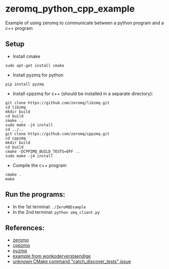 # zeromq_python_cpp_example
Example of using zeromq to communicate between a python program and a c++ program

## Setup
* Install cmake
```
sudo apt-get install cmake
```
* Install pyzmq for python
```
pip install pyzmq
```
* Install cppzmq for c++ (should be installed in a separate directory):
```
git clone https://github.com/zeromq/libzmq.git
cd libzmq
mkdir build
cd build
cmake ..
sudo make -j4 install
cd ../..
git clone https://github.com/zeromq/cppzmq.git
cd cppzmq
mkdir build
cd build
cmake -DCPPZMQ_BUILD_TESTS=OFF ..
sudo make -j4 install
```
* Compile the c++ program
```
cmake .
make
```
## Run the programs:
* In the 1st terminal: `./ZeroMQExample`
* In the 2nd terminal: `python zmq_client.py`
## References:
* [zeromq](https://zeromq.org/)
* [cppzmq](https://github.com/zeromq/cppzmq)
* [pyzmq](https://github.com/zeromq/pyzmq)
* [example from wonkoderverstaendige](https://gist.github.com/wonkoderverstaendige/7521416)
* [unknown CMake command "catch_discover_tests" issue](https://github.com/zeromq/cppzmq/issues/334)
